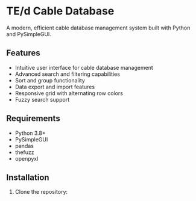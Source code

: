 # TE/d Cable Database

A modern, efficient cable database management system built with Python and PySimpleGUI.

## Features

- Intuitive user interface for cable database management
- Advanced search and filtering capabilities
- Sort and group functionality
- Data export and import features
- Responsive grid with alternating row colors
- Fuzzy search support

## Requirements

- Python 3.8+
- PySimpleGUI
- pandas
- thefuzz
- openpyxl

## Installation

1. Clone the repository: 